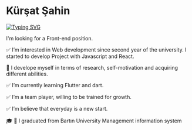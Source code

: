 # Kürşat Şahin

[![Typing SVG](https://readme-typing-svg.herokuapp.com?lines=Junior+Front-end+Developer)](https://git.io/typing-svg)












I'm looking for a Front-end position.

✅ I’m interested in Web development since second year of the university. I started to develop Project with Javascript and React. 

💭 I develope myself in terms of research, self-motivation and acquiring different abilities. 

✅ I’m currently learning  Flutter and dart.
 
✅ I’m a team player, willing to be trained for growth.

✅ I’m believe that everyday is a new start.

🎓 🌿 I graduated from Bartın University Management information system




